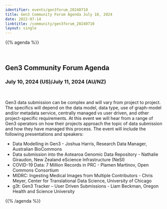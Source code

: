```yaml
---
identifier: events/gen3forum_20240710
title: Gen3 Community Forum Agenda July 10, 2024
date: 2022-07-14
linktitle: /community/gen3forum_20240710
layout: single
---
```




{{% agenda %}}

<br>

## Gen3 Community Forum Agenda

### July 10, 2024 (US)/July 11, 2024 (AU/NZ)
</br>
<p>
Gen3 data submission can be complex and will vary from project to project. The specifics will depend on the data model, data type, use of graph-model and/or metadata service, centrally managed vs user driven, and other project-specific requirements. At this event we will hear from a range of Gen3 operators on how their projects approach the topic of data submission and how they have managed this process. The event will include the following presentations and speakers:
</p>

* Data Modelling in Gen3 - Joshua Harris, Research Data Manager, Australian BioCommons
* Data submission into the Aotearoa Genomic Data Repository - Nathalie Giraudon, New Zealand eScience Infrastructure (NeSI)
* COVID-19 Data: 7 Million Records in PRC - Plamen Martinov, Open Commons Consortium
* MIDRC: Ingesting Medical Images from Multiple Contributors - Chris Meyer, Center for Translational Data Science, University of Chicago
* g3t: Gen3 Tracker – User Driven Submissions - Liam Beckman, Oregon Health and Science University


{{% /agenda %}}



<!-- * Introduction to Gen3 Data Models (Michael Fitzsimons, Robert Grossman - Center for Translational Data Science, University of Chicago)
* Presentations from Data Commons
  * Title - Description
    * Australian Cardiovascular Disease Data Commons (Marion Shadbolt - Australian BioCommons)
  * Aotearoa Genomic Data Repository (Eirian Perkins - New Zealand eScience Infrastructure (NeSI))
  * MIDRC Data Commons (Chris Meyer - Center for Translational Data Science, University of Chicago)
  * Pediatric Cancer Data Commons (Brian Furner - Data for the Common Good, University of Chicago)
* Discussion
-->
<br>
